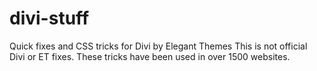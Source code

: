 # divi-stuff
Quick fixes and CSS tricks for Divi by Elegant Themes
This is not official Divi or ET fixes. 
These tricks have been used in over 1500 websites. 

